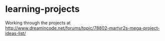 # learning-projects
Working through the projects at http://www.dreamincode.net/forums/topic/78802-martyr2s-mega-project-ideas-list/

